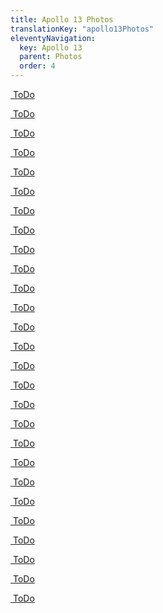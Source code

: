 ```yaml
---
title: Apollo 13 Photos
translationKey: "apollo13Photos"
eleventyNavigation:
  key: Apollo 13
  parent: Photos
  order: 4
---
```

<div class="pswp-gallery" id="my-gallery">
  <div class="photoContainer">

  <a href="/assets/img/apollo/apollo-13/AS13-58-8465.jpg" 
    data-pswp-width="1913" 
    data-pswp-height="2000" 
    target="_blank">
    <img src="/assets/img/apollo/apollo-13/thumbnails/AS13-58-8465.jpg" alt="" />
    <span class="pswp-caption-content">ToDo</span>
  </a>

  <a href="/assets/img/apollo/apollo-13/AS13-59-8501.jpg" 
    data-pswp-width="2000" 
    data-pswp-height="1913" 
    target="_blank">
    <img src="/assets/img/apollo/apollo-13/thumbnails/AS13-59-8501.jpg" alt="" />
    <span class="pswp-caption-content">ToDo</span>
  </a>

  <a href="/assets/img/apollo/apollo-13/AS13-59-8564.jpg" 
    data-pswp-width="2000" 
    data-pswp-height="1913" 
    target="_blank">
    <img src="/assets/img/apollo/apollo-13/thumbnails/AS13-59-8564.jpg" alt="" />
    <span class="pswp-caption-content">ToDo</span>
  </a>

  <a href="/assets/img/apollo/apollo-13/AS13-60-8581.jpg" 
    data-pswp-width="1913" 
    data-pswp-height="2000" 
    target="_blank">
    <img src="/assets/img/apollo/apollo-13/thumbnails/AS13-60-8581.jpg" alt="" />
    <span class="pswp-caption-content">ToDo</span>
  </a>

  <a href="/assets/img/apollo/apollo-13/AS13-60-8584.jpg" 
    data-pswp-width="1913" 
    data-pswp-height="2000" 
    target="_blank">
    <img src="/assets/img/apollo/apollo-13/thumbnails/AS13-60-8584.jpg" alt="" />
    <span class="pswp-caption-content">ToDo</span>
  </a>

  <a href="/assets/img/apollo/apollo-13/AS13-60-8586.jpg" 
    data-pswp-width="1913" 
    data-pswp-height="2000" 
    target="_blank">
    <img src="/assets/img/apollo/apollo-13/thumbnails/AS13-60-8586.jpg" alt="" />
    <span class="pswp-caption-content">ToDo</span>
  </a>
  
  <a href="/assets/img/apollo/apollo-13/AS13-60-8594.jpg" 
    data-pswp-width="1913" 
    data-pswp-height="2000" 
    target="_blank">
    <img src="/assets/img/apollo/apollo-13/thumbnails/AS13-60-8594.jpg" alt="" />
    <span class="pswp-caption-content">ToDo</span>
  </a>

  <a href="/assets/img/apollo/apollo-13/AS13-60-8635.jpg" 
    data-pswp-width="1913" 
    data-pswp-height="2000" 
    target="_blank">
    <img src="/assets/img/apollo/apollo-13/thumbnails/AS13-60-8635.jpg" alt="" />
    <span class="pswp-caption-content">ToDo</span>
  </a>

  <a href="/assets/img/apollo/apollo-13/AS13-60-8649.jpg" 
    data-pswp-width="1913" 
    data-pswp-height="2000" 
    target="_blank">
    <img src="/assets/img/apollo/apollo-13/thumbnails/AS13-60-8649.jpg" alt="" />
    <span class="pswp-caption-content">ToDo</span>
  </a>

  <a href="/assets/img/apollo/apollo-13/AS13-60-8707.jpg" 
    data-pswp-width="1913" 
    data-pswp-height="2000" 
    target="_blank">
    <img src="/assets/img/apollo/apollo-13/thumbnails/AS13-60-8707.jpg" alt="" />
    <span class="pswp-caption-content">ToDo</span>
  </a>

  <a href="/assets/img/apollo/apollo-13/AS13-60-8721.jpg" 
    data-pswp-width="1913" 
    data-pswp-height="2000" 
    target="_blank">
    <img src="/assets/img/apollo/apollo-13/thumbnails/AS13-60-8721.jpg" alt="" />
    <span class="pswp-caption-content">ToDo</span>
  </a>

  <a href="/assets/img/apollo/apollo-13/AS13-61-8867.jpg" 
    data-pswp-width="1913" 
    data-pswp-height="2000" 
    target="_blank">
    <img src="/assets/img/apollo/apollo-13/thumbnails/AS13-61-8867.jpg" alt="" />
    <span class="pswp-caption-content">ToDo</span>
  </a>

  <a href="/assets/img/apollo/apollo-13/AS13-61-8876.jpg" 
    data-pswp-width="1913" 
    data-pswp-height="2000" 
    target="_blank">
    <img src="/assets/img/apollo/apollo-13/thumbnails/AS13-61-8876.jpg" alt="" />
    <span class="pswp-caption-content">ToDo</span>
  </a>

  <a href="/assets/img/apollo/apollo-13/AS13-62-8881.jpg" 
    data-pswp-width="1913" 
    data-pswp-height="2000" 
    target="_blank">
    <img src="/assets/img/apollo/apollo-13/thumbnails/AS13-62-8881.jpg" alt="" />
    <span class="pswp-caption-content">ToDo</span>
  </a>

  <a href="/assets/img/apollo/apollo-13/AS13-62-8888.jpg" 
    data-pswp-width="1913" 
    data-pswp-height="2000" 
    target="_blank">
    <img src="/assets/img/apollo/apollo-13/thumbnails/AS13-62-8888.jpg" alt="" />
    <span class="pswp-caption-content">ToDo</span>
  </a>

  <a href="/assets/img/apollo/apollo-13/AS13-62-8909.jpg" 
    data-pswp-width="1913" 
    data-pswp-height="2000" 
    target="_blank">
    <img src="/assets/img/apollo/apollo-13/thumbnails/AS13-62-8909.jpg" alt="" />
    <span class="pswp-caption-content">ToDo</span>
  </a>

  <a href="/assets/img/apollo/apollo-13/AS13-62-8917.jpg" 
    data-pswp-width="1913" 
    data-pswp-height="2000" 
    target="_blank">
    <img src="/assets/img/apollo/apollo-13/thumbnails/AS13-62-8917.jpg" alt="" />
    <span class="pswp-caption-content">ToDo</span>
  </a>

  <a href="/assets/img/apollo/apollo-13/AS13-62-8929.jpg" 
    data-pswp-width="1913" 
    data-pswp-height="2000" 
    target="_blank">
    <img src="/assets/img/apollo/apollo-13/thumbnails/AS13-62-8929.jpg" alt="" />
    <span class="pswp-caption-content">ToDo</span>
  </a>

  <a href="/assets/img/apollo/apollo-13/AS13-62-8932.jpg" 
    data-pswp-width="1913" 
    data-pswp-height="2000" 
    target="_blank">
    <img src="/assets/img/apollo/apollo-13/thumbnails/AS13-62-8932.jpg" alt="" />
    <span class="pswp-caption-content">ToDo</span>
  </a>

  <a href="/assets/img/apollo/apollo-13/AS13-62-8935.jpg" 
    data-pswp-width="1913" 
    data-pswp-height="2000" 
    target="_blank">
    <img src="/assets/img/apollo/apollo-13/thumbnails/AS13-62-8935.jpg" alt="" />
    <span class="pswp-caption-content">ToDo</span>
  </a>

  <a href="/assets/img/apollo/apollo-13/AS13-62-8936.jpg" 
    data-pswp-width="1913" 
    data-pswp-height="2000" 
    target="_blank">
    <img src="/assets/img/apollo/apollo-13/thumbnails/AS13-62-8936.jpg" alt="" />
    <span class="pswp-caption-content">ToDo</span>
  </a>

  <a href="/assets/img/apollo/apollo-13/AS13-62-8945.jpg" 
    data-pswp-width="1913" 
    data-pswp-height="2000" 
    target="_blank">
    <img src="/assets/img/apollo/apollo-13/thumbnails/AS13-62-8945.jpg" alt="" />
    <span class="pswp-caption-content">ToDo</span>
  </a>

  <a href="/assets/img/apollo/apollo-13/AS13-62-8976.jpg" 
    data-pswp-width="1913" 
    data-pswp-height="2000" 
    target="_blank">
    <img src="/assets/img/apollo/apollo-13/thumbnails/AS13-62-8976.jpg" alt="" />
    <span class="pswp-caption-content">ToDo</span>
  </a>

  <a href="/assets/img/apollo/apollo-13/AS13-62-8990.jpg" 
    data-pswp-width="1913" 
    data-pswp-height="2000" 
    target="_blank">
    <img src="/assets/img/apollo/apollo-13/thumbnails/AS13-62-8990.jpg" alt="" />
    <span class="pswp-caption-content">ToDo</span>
  </a>

  <a href="/assets/img/apollo/apollo-13/AS13-62-9003.jpg" 
    data-pswp-width="1913" 
    data-pswp-height="2000" 
    target="_blank">
    <img src="/assets/img/apollo/apollo-13/thumbnails/AS13-62-9003.jpg" alt="" />
    <span class="pswp-caption-content">ToDo</span>
  </a>

  <a href="/assets/img/apollo/apollo-13/AS13-62-9004.jpg" 
    data-pswp-width="1913" 
    data-pswp-height="2000" 
    target="_blank">
    <img src="/assets/img/apollo/apollo-13/thumbnails/AS13-62-9004.jpg" alt="" />
    <span class="pswp-caption-content">ToDo</span>
  </a>

  <a href="/assets/img/apollo/apollo-13/AS13-62-9031.jpg" 
    data-pswp-width="1913" 
    data-pswp-height="2000" 
    target="_blank">
    <img src="/assets/img/apollo/apollo-13/thumbnails/AS13-62-9031.jpg" alt="" />
    <span class="pswp-caption-content">ToDo</span>
  </a>

</div>
</div>